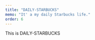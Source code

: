 ```yaml
---
title: "DAILY-STARBUCKS"
memo: "It' a my daily Starbucks life."
order: 6
---
```


This is DAILY-STARBUCKS
